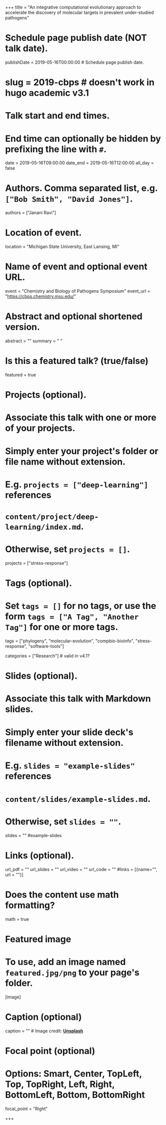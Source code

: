 +++
title = "An integrative computational evolutionary approach to accelerate the discovery of molecular targets in prevalent under-studied pathogens"
# Schedule page publish date (NOT talk date).
publishDate = 2019-05-16T00:00:00  # Schedule page publish date.

# slug = 2019-cbps # doesn't work in hugo academic v3.1

# Talk start and end times.
#   End time can optionally be hidden by prefixing the line with `#`.
date = 2019-05-16T09:00:00
date_end = 2019-05-16T12:00:00
all_day = false

# Authors. Comma separated list, e.g. `["Bob Smith", "David Jones"]`.
authors = ["Janani Ravi"]

# Location of event.
location = "Michigan State University, East Lansing, MI"

# Name of event and optional event URL.
event = "Chemistry and Biology of Pathogens Symposium"
event_url = "https://cbps.chemistry.msu.edu/"

# Abstract and optional shortened version.
abstract = ""
summary = " "

# Is this a featured talk? (true/false)
featured = true

# Projects (optional).
#   Associate this talk with one or more of your projects.
#   Simply enter your project's folder or file name without extension.
#   E.g. `projects = ["deep-learning"]` references 
#   `content/project/deep-learning/index.md`.
#   Otherwise, set `projects = []`.
projects = ["stress-response"]

# Tags (optional).
#   Set `tags = []` for no tags, or use the form `tags = ["A Tag", "Another Tag"]` for one or more tags.
tags = ["phylogeny", "molecular-evolution", "compbio-bioinfo", "stress-response", "software-tools"]

categories = ["Research"] # valid in v4.1?
  
# Slides (optional).
#   Associate this talk with Markdown slides.
#   Simply enter your slide deck's filename without extension.
#   E.g. `slides = "example-slides"` references 
#   `content/slides/example-slides.md`.
#   Otherwise, set `slides = ""`.
slides = "" #example-slides

# Links (optional).
url_pdf = ""
url_slides = ""
url_video = ""
url_code = ""
#links = [{name="", url = ""}]

# Does the content use math formatting?
math = true

# Featured image
# To use, add an image named `featured.jpg/png` to your page's folder. 
[image]
  # Caption (optional)
  caption = "" # Image credit: [**Unsplash**](https://unsplash.com/photos/bzdhc5b3Bxs)

  # Focal point (optional)
  # Options: Smart, Center, TopLeft, Top, TopRight, Left, Right, BottomLeft, Bottom, BottomRight
  focal_point = "Right"

+++

